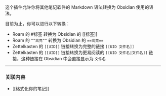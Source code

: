 这个插件允许你将其他笔记软件的 Markdown 语法转换为 Obsidian 使用的语法。

目前为止，你可以进行以下转换：

- Roam 的 #标签 转换为 Obsidian 的 [[标签]]
- Roam 的 `^^高亮^^` 转换为 Obsidian 的 `==高亮==`
- Zettelkasten 的 `[[UID]]` 链接转换为完整的链接 `[[UID 文件名]]`
- Zettelkasten 的 `[[UID]]` 链接转换为更易阅读的 `[[UID 文件名|文件名]]` 链接，这种链接在 Obsidian 中会直接显示为 `文件名`

---

### 关联内容

- [[格式化你的笔记]]